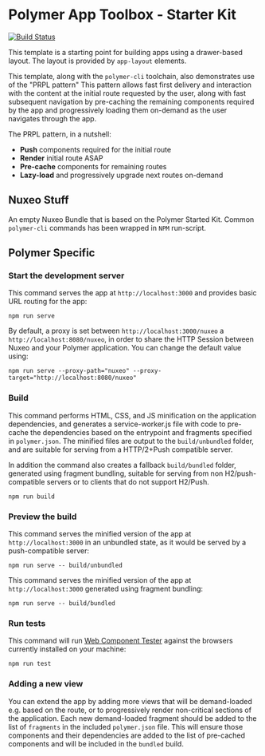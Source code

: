 # Polymer App Toolbox - Starter Kit

[![Build Status](https://travis-ci.org/PolymerElements/polymer-starter-kit.svg?branch=master)](https://travis-ci.org/PolymerElements/polymer-starter-kit)

This template is a starting point for building apps using a drawer-based
layout. The layout is provided by `app-layout` elements.

This template, along with the `polymer-cli` toolchain, also demonstrates use
of the "PRPL pattern" This pattern allows fast first delivery and interaction with
the content at the initial route requested by the user, along with fast subsequent
navigation by pre-caching the remaining components required by the app and
progressively loading them on-demand as the user navigates through the app.

The PRPL pattern, in a nutshell:

* **Push** components required for the initial route
* **Render** initial route ASAP
* **Pre-cache** components for remaining routes
* **Lazy-load** and progressively upgrade next routes on-demand

## Nuxeo Stuff

An empty Nuxeo Bundle that is based on the Polymer Started Kit. Common `polymer-cli` commands has been wrapped in `NPM` run-script.

## Polymer Specific

### Start the development server

This command serves the app at `http://localhost:3000` and provides basic URL
routing for the app:

```shell
npm run serve
```

By default, a proxy is set between `http://localhost:3000/nuxeo` a `http://localhost:8080/nuxeo`, in order to share the HTTP Session between Nuxeo and your Polymer application. You can change the default value using:

```shell
npm run serve --proxy-path="nuxeo" --proxy-target="http://localhost:8080/nuxeo"
```

### Build

This command performs HTML, CSS, and JS minification on the application
dependencies, and generates a service-worker.js file with code to pre-cache the
dependencies based on the entrypoint and fragments specified in `polymer.json`.
The minified files are output to the `build/unbundled` folder, and are suitable
for serving from a HTTP/2+Push compatible server.

In addition the command also creates a fallback `build/bundled` folder,
generated using fragment bundling, suitable for serving from non
H2/push-compatible servers or to clients that do not support H2/Push.

    npm run build

### Preview the build

This command serves the minified version of the app at `http://localhost:3000`
in an unbundled state, as it would be served by a push-compatible server:

    npm run serve -- build/unbundled

This command serves the minified version of the app at `http://localhost:3000`
generated using fragment bundling:

    npm run serve -- build/bundled

### Run tests

This command will run [Web Component Tester](https://github.com/Polymer/web-component-tester)
against the browsers currently installed on your machine:

    npm run test

### Adding a new view

You can extend the app by adding more views that will be demand-loaded
e.g. based on the route, or to progressively render non-critical sections of the
application. Each new demand-loaded fragment should be added to the list of
`fragments` in the included `polymer.json` file. This will ensure those
components and their dependencies are added to the list of pre-cached components
and will be included in the `bundled` build.

